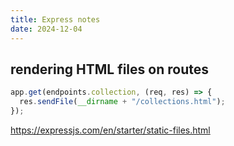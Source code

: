 ```yaml
---
title: Express notes
date: 2024-12-04
---
```


## rendering HTML files on routes

```js
app.get(endpoints.collection, (req, res) => {
  res.sendFile(__dirname + "/collections.html");
});
```

https://expressjs.com/en/starter/static-files.html